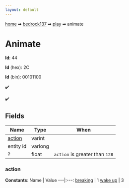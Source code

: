 ```yaml
---
layout: default
---
```


[home](/) ➡ [bedrock137](/protocol/bedrock137) ➡ [play](/protocol/bedrock137/play) ➡ animate

# Animate

**Id**: 44

**Id** (hex): 2C

**Id** (bin): 00101100

✔️

✔️

## Fields

Name | Type | When
---|---|:---:
[action](#action) | varint | 
entity id | varlong | 
? | float | <code>action</code> is greater than <code>128</code>

### action

**Constants**:
Name | Value
---|:---:
[breaking](action_breaking) | 1
[wake up](action_wake-up) | 3

